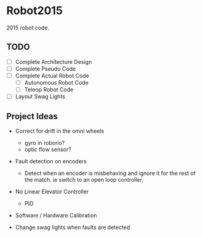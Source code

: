# Robot2015
2015 robot code.

## TODO
- [ ] Complete Architecture Design
- [ ] Complete Pseudo Code
- [ ] Complete Actual Robot Code
	- [ ] Autonomous Robot Code
	- [ ] Teleop Robot Code
- [ ] Layout Swag Lights

## Project Ideas
* Correct for drift in the omni wheels
	* gyro in roborio?
	* optic flow sensor?

* Fault detection on encoders
	* Detect when an encoder is misbehaving and ignore it for the rest of the match. ie switch to an open loop controller.
* No Linear Elevator Controller
	* PID 
* Software / Hardware Calibration
* Change swag lights when faults are detected
